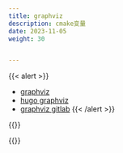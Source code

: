 ```yaml
---
title: graphviz
description: cmake变量
date: 2023-11-05
weight: 30


---
```


<style>
th, td {
  border: 1px solid rgb(190, 190, 190);
}
</style>
{{< alert >}}

- [graphviz](https://graphviz.org/)
- [hugo graphviz](https://huanglei.rocks/posts/add-math-and-dot-for-hugo/)
- [graphviz gitlab](https://gitlab.com/graphviz/graphviz)
{{< /alert >}}




{{<alert>}}



{{</alert>}}